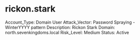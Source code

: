# rickon.stark

Account_Type: Domain User
Attack_Vector: Password Spraying - WinterYYYY pattern
Description: Rickon Stark
Domain: north.sevenkingdoms.local
Risk_Level: Medium
Status: Active